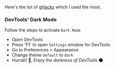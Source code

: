 Here's the list of [gHacks](./README.md) which I used the most.

### DevTools' Dark Mode

Follow the steps to activate `Dark Mode`

- Open DevTools
- Press 'F1' to open `Settings` window for  DevTools
- Go to Preferences > Appearance
- Change theme `default` to `dark`
-  Hurrah! 🥳, Enjoy the *darkness of DevTools* 🌑
